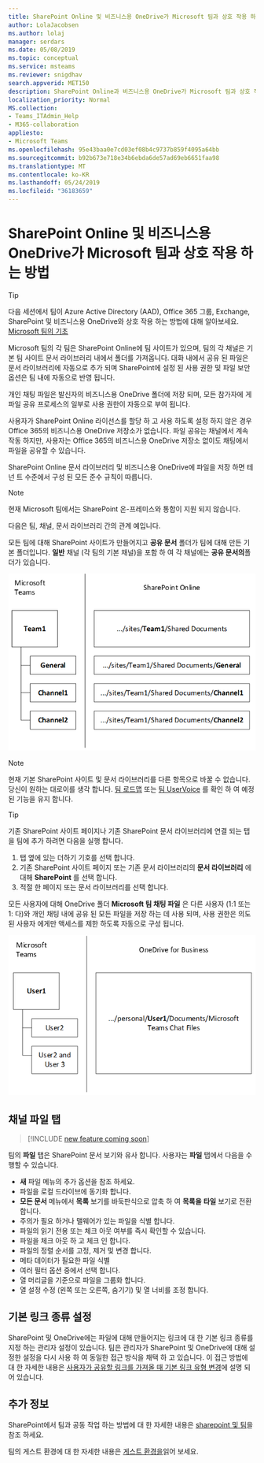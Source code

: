 ```yaml
---
title: SharePoint Online 및 비즈니스용 OneDrive가 Microsoft 팀과 상호 작용 하는 방법
author: LolaJacobsen
ms.author: lolaj
manager: serdars
ms.date: 05/08/2019
ms.topic: conceptual
ms.service: msteams
ms.reviewer: snigdhav
search.appverid: MET150
description: SharePoint Online과 비즈니스용 OneDrive가 Microsoft 팀과 상호 작용 하는 방법, 즉 개인 채팅 파일 저장 방법, 팀, 채널, 문서 라이브러리 간의 관계에 대해 알아봅니다.
localization_priority: Normal
MS.collection:
- Teams_ITAdmin_Help
- M365-collaboration
appliesto:
- Microsoft Teams
ms.openlocfilehash: 95e43baa0e7cd03ef08b4c9737b859f4095a64bb
ms.sourcegitcommit: b92b673e718e34b6ebda6de57ad69eb6651faa98
ms.translationtype: MT
ms.contentlocale: ko-KR
ms.lasthandoff: 05/24/2019
ms.locfileid: "36183659"
---
```

# <a name="how-sharepoint-online-and-onedrive-for-business-interact-with-microsoft-teams"></a>SharePoint Online 및 비즈니스용 OneDrive가 Microsoft 팀과 상호 작용 하는 방법

> [!Tip]
> 다음 세션에서 팀이 Azure Active Directory (AAD), Office 365 그룹, Exchange, SharePoint 및 비즈니스용 OneDrive와 상호 작용 하는 방법에 대해 알아보세요. [Microsoft 팀의 기초](https://aka.ms/teams-foundations)

Microsoft 팀의 각 팀은 SharePoint Online에 팀 사이트가 있으며, 팀의 각 채널은 기본 팀 사이트 문서 라이브러리 내에서 폴더를 가져옵니다. 대화 내에서 공유 된 파일은 문서 라이브러리에 자동으로 추가 되며 SharePoint에 설정 된 사용 권한 및 파일 보안 옵션은 팀 내에 자동으로 반영 됩니다.

개인 채팅 파일은 발신자의 비즈니스용 OneDrive 폴더에 저장 되며, 모든 참가자에 게 파일 공유 프로세스의 일부로 사용 권한이 자동으로 부여 됩니다.

사용자가 SharePoint Online 라이선스를 할당 하 고 사용 하도록 설정 하지 않은 경우 Office 365의 비즈니스용 OneDrive 저장소가 없습니다. 파일 공유는 채널에서 계속 작동 하지만, 사용자는 Office 365의 비즈니스용 OneDrive 저장소 없이도 채팅에서 파일을 공유할 수 있습니다.

SharePoint Online 문서 라이브러리 및 비즈니스용 OneDrive에 파일을 저장 하면 테 넌 트 수준에서 구성 된 모든 준수 규칙이 따릅니다. 

> [!NOTE]
> 현재 Microsoft 팀에서는 SharePoint 온-프레미스와 통합이 지원 되지 않습니다.

다음은 팀, 채널, 문서 라이브러리 간의 관계 예입니다.

모든 팀에 대해 SharePoint 사이트가 만들어지고 **공유 문서** 폴더가 팀에 대해 만든 기본 폴더입니다. **일반** 채널 (각 팀의 기본 채널)을 포함 하 여 각 채널에는 **공유 문서의**폴더가 있습니다.

![SharePoint Online의 공유 문서 폴더 다이어그램](media/Understand_how_SharePoint_Online_and_OneDrive_for_Business_interact_with_Microsoft_Teams_image1.png)

> [!NOTE]
> 현재 기본 SharePoint 사이트 및 문서 라이브러리를 다른 항목으로 바꿀 수 없습니다. 당신이 원하는 대로이를 생각 합니다. [팀 로드맵](https://aka.ms/teamsroadmap) 또는 [팀 UserVoice](https://aka.ms/TeamsUserVoice) 를 확인 하 여 예정 된 기능을 유지 합니다.

> [!TIP]
> 기존 SharePoint 사이트 페이지나 기존 SharePoint 문서 라이브러리에 연결 되는 탭을 팀에 추가 하려면 다음을 실행 합니다.
> 1. 탭 옆에 있는 더하기 기호를 선택 합니다.
> 2. 기존 SharePoint 사이트 페이지 또는 기존 문서 라이브러리의 **문서 라이브러리** 에 대해 **SharePoint** 를 선택 합니다.
> 3. 적절 한 페이지 또는 문서 라이브러리를 선택 합니다.

모든 사용자에 대해 OneDrive 폴더 **Microsoft 팀 채팅 파일** 은 다른 사용자 (1:1 또는 1: 다)와 개인 채팅 내에 공유 된 모든 파일을 저장 하는 데 사용 되며, 사용 권한은 의도 된 사용자 에게만 액세스를 제한 하도록 자동으로 구성 됩니다.

![Microsoft 팀 채팅 파일 이라는 OneDrive 폴더의 다이어그램](media/Understand_how_SharePoint_Online_and_OneDrive_for_Business_interact_with_Microsoft_Teams_image2.png)

## <a name="channel-files-tab"></a>채널 파일 탭

> [!INCLUDE [new feature coming soon](includes/new-feature-coming-soon-section.md)]

팀의 **파일** 탭은 SharePoint 문서 보기와 유사 합니다. 사용자는 **파일** 탭에서 다음을 수행할 수 있습니다.

- **새** 파일 메뉴의 추가 옵션을 참조 하세요.
- 파일을 로컬 드라이브에 동기화 합니다.
- **모든 문서** 메뉴에서 **목록** 보기를 바둑판식으로 압축 하 여 **목록을** **타일** 보기로 전환 합니다.
- 주의가 필요 하거나 맬웨어가 있는 파일을 식별 합니다.
- 파일의 읽기 전용 또는 체크 아웃 여부를 즉시 확인할 수 있습니다.
- 파일을 체크 아웃 하 고 체크 인 합니다.
- 파일의 정렬 순서를 고정, 제거 및 변경 합니다.
- 메타 데이터가 필요한 파일 식별
- 여러 필터 옵션 중에서 선택 합니다.
- 열 머리글을 기준으로 파일을 그룹화 합니다.
- 열 설정 수정 (왼쪽 또는 오른쪽, 숨기기) 및 열 너비를 조정 합니다.

## <a name="default-link-type-setting"></a>기본 링크 종류 설정

SharePoint 및 OneDrive에는 파일에 대해 만들어지는 링크에 대 한 기본 링크 종류를 지정 하는 관리자 설정이 있습니다. 팀은 관리자가 SharePoint 및 OneDrive에 대해 설정한 설정을 다시 사용 하 여 동일한 접근 방식을 채택 하 고 있습니다. 이 접근 방법에 대 한 자세한 내용은 [사용자가 공유할 링크를 가져올 때 기본 링크 유형 변경](https://docs.microsoft.com/sharepoint/change-default-sharing-link)에 설명 되어 있습니다. 

## <a name="more-information"></a>추가 정보

SharePoint에서 팀과 공동 작업 하는 방법에 대 한 자세한 내용은 [sharepoint 및 팀](https://techcommunity.microsoft.com/t5/Microsoft-SharePoint-Blog/SharePoint-and-Teams-Better-Together/ba-p/189593)을 참조 하세요.

팀의 게스트 환경에 대 한 자세한 내용은 [게스트 환경을](guest-experience.md)읽어 보세요.

